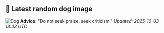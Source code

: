 ## 🐶 Latest random dog image
![Dog](https://images.dog.ceo/breeds/german-shepherd/n02106662_21094.jpg)
**Advice:** "Do not seek praise, seek criticism."
*Updated: 2025-10-03 18:43 UTC*
